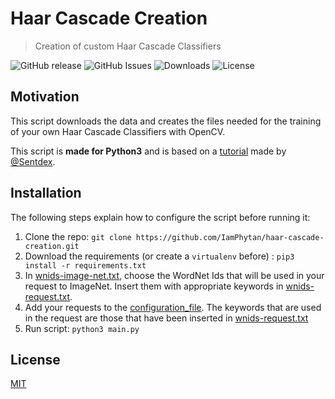 # Haar Cascade Creation
> Creation of custom Haar Cascade Classifiers

![GitHub release](https://img.shields.io/github/tag/iamphytan/haar-cascade-creation.svg?label=version&style=flat-square)
![GitHub Issues](https://img.shields.io/github/issues/iamphytan/haar-cascade-creation.svg?style=flat-square)
![Downloads](https://img.shields.io/github/downloads/iamphytan/haar-cascade-creation/total.svg?style=flat-square)
![License](https://img.shields.io/badge/license-MIT-brightgreen.svg?style=flat-square)

## Motivation
This script downloads the data and creates the files needed for 
the training of your own Haar Cascade Classifiers with OpenCV. 

This script is **made for Python3** and is based on a
 [tutorial][PythonProgramming] made by
 [@Sentdex](https://github.com/Sentdex).

## Installation
The following steps explain how to configure the script before running it:

1. Clone the repo: `git clone https://github.com/IamPhytan/haar-cascade-creation.git`
2. Download the requirements (or create a `virtualenv` before) : `pip3 install -r requirements.txt`
3. In [wnids-image-net.txt](wnids-image-net.txt), choose the WordNet Ids that will be used in your request
 to ImageNet. Insert them with appropriate keywords in [wnids-request.txt](wnids-request.txt).
4. Add your requests to the [configuration_file](config.json). The keywords that are used in the request are 
those that have been inserted in [wnids-request.txt](wnids-request.txt)
5. Run script: `python3 main.py`

## License
[MIT](https://opensource.org/licenses/MIT)

[PythonProgramming]: https://pythonprogramming.net/haar-cascade-object-detection-python-opencv-tutorial/